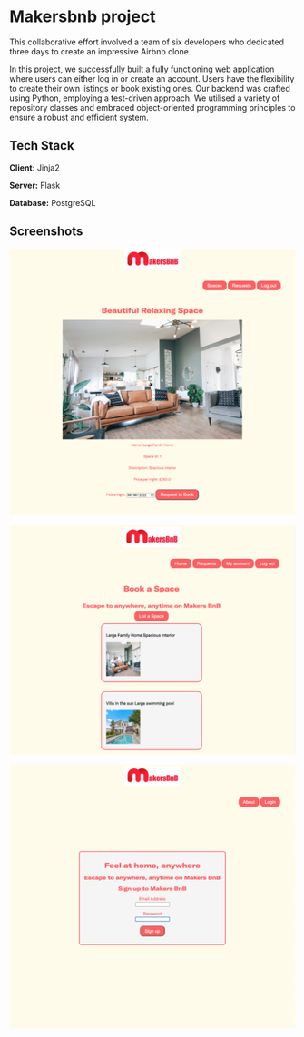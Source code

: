 # Makersbnb project

This collaborative effort involved a team of six developers who dedicated three days to create an impressive Airbnb clone.

In this project, we successfully built a fully functioning web application where users can either log in or create an account. Users have the flexibility to create their own listings or book existing ones. Our backend was crafted using Python, employing a test-driven approach. We utilised a variety of repository classes and embraced object-oriented programming principles to ensure a robust and efficient system.


## Tech Stack

**Client:** Jinja2

**Server:** Flask

**Database:** PostgreSQL


## Screenshots

![App Screenshot](/screenshots/Screenshot%202023-10-13%20at%2009.31.07.png)

![App Screenshot](/screenshots/Screenshot%202023-10-13%20at%2009.30.43.png)

![App Screenshot](/screenshots/Screenshot%202023-10-13%20at%2009.27.14.png)